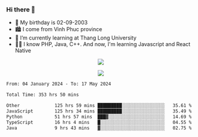### Hi there 👋
- 🎂 My birthday is 02-09-2003
- 🏙️ I come from Vinh Phuc province
- 🌱 I’m currently learning at Thang Long University
- 🧑‍💻 I know PHP, Java, C++. And now, I'm learning Javascript and React Native
<p align="center"><img src="https://github-readme-stats.vercel.app/api?username=tmquang0209&show_icons=true&theme=gradient"></p>
<p align="center"><img src="https://github-readme-stats.vercel.app/api/top-langs/?username=tmquang0209&hide=scss,css&langs_count=10"></p>
<!--START_SECTION:waka-->

```txt
From: 04 January 2024 - To: 17 May 2024

Total Time: 353 hrs 50 mins

Other             125 hrs 59 mins █████████░░░░░░░░░░░░░░░░   35.61 %
JavaScript        125 hrs 34 mins █████████░░░░░░░░░░░░░░░░   35.49 %
Python            51 hrs 57 mins  ███▓░░░░░░░░░░░░░░░░░░░░░   14.69 %
TypeScript        16 hrs 4 mins   █░░░░░░░░░░░░░░░░░░░░░░░░   04.55 %
Java              9 hrs 43 mins   ▓░░░░░░░░░░░░░░░░░░░░░░░░   02.75 %
```

<!--END_SECTION:waka-->
